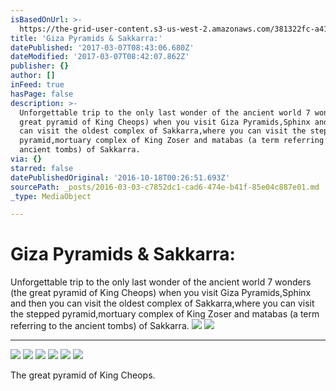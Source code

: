 ```yaml
---
isBasedOnUrl: >-
  https://the-grid-user-content.s3-us-west-2.amazonaws.com/381322fc-a41b-46e8-86e0-c23cdfcce277.jpg
title: 'Giza Pyramids & Sakkarra:'
datePublished: '2017-03-07T08:43:06.680Z'
dateModified: '2017-03-07T08:42:07.862Z'
publisher: {}
author: []
inFeed: true
hasPage: false
description: >-
  Unforgettable trip to the only last wonder of the ancient world 7 wonders (the
  great pyramid of King Cheops) when you visit Giza Pyramids,Sphinx and then you
  can visit the oldest complex of Sakkarra,where you can visit the stepped
  pyramid,mortuary complex of King Zoser and matabas (a term referring to the
  ancient tombs) of Sakkarra.
via: {}
starred: false
datePublishedOriginal: '2016-10-18T00:26:51.693Z'
sourcePath: _posts/2016-03-03-c7852dc1-cad6-474e-b41f-85e04c887e01.md
_type: MediaObject

---
```

# Giza Pyramids & Sakkarra:

Unforgettable trip to the only last wonder of the ancient world 7 wonders (the great pyramid of King Cheops) when you visit Giza Pyramids,Sphinx and then you can visit the oldest complex of Sakkarra,where you can visit the stepped pyramid,mortuary complex of King Zoser and matabas (a term referring to the ancient tombs) of Sakkarra.
![](https://the-grid-user-content.s3-us-west-2.amazonaws.com/ef3cb593-8427-4879-bfae-c8e5afe3b725.jpg)
![](https://the-grid-user-content.s3-us-west-2.amazonaws.com/381322fc-a41b-46e8-86e0-c23cdfcce277.jpg)

---

![](https://the-grid-user-content.s3-us-west-2.amazonaws.com/82534705-b0b1-4b44-992c-ed61ddb84dfc.jpg)
![](https://the-grid-user-content.s3-us-west-2.amazonaws.com/bb2e78e6-6648-4f4c-aaac-bcd075c727f5.jpg)
![](https://s3-us-west-2.amazonaws.com/the-grid-img/p/8df6b0113ca693222d0bba14e07c85189ab5294f.jpg)
![](https://the-grid-user-content.s3-us-west-2.amazonaws.com/fb9773e8-5b19-4bed-ab31-5548a26bd51b.jpg)
![](https://the-grid-user-content.s3-us-west-2.amazonaws.com/2a108c54-e406-4916-9646-b256b63af07b.jpg)
![](https://the-grid-user-content.s3-us-west-2.amazonaws.com/a8461590-8d94-4fc4-8946-f959dbe1173e.jpg)

The great pyramid of King Cheops.